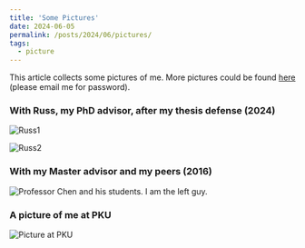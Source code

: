 ```yaml
---
title: 'Some Pictures'
date: 2024-06-05
permalink: /posts/2024/06/pictures/
tags:
  - picture 
---
```


This article collects some pictures of me. More pictures could be found [here](https://1drv.ms/f/c/3c20323082f6306a/EhqP5CpsyEBFmAxAaUxBL_gBJ9UWVqe7nsMMTMUTgAclWw?e=YU7iiP) (please email me for password).

<!--(password is "magicsummer")-->

### With Russ, my PhD advisor, after my thesis defense (2024)
![Russ1](http:\\zf-wei.github.io\files\Russ1.jpg)

![Russ2](http:\\zf-wei.github.io\files\Russ2.jpg)



### With my Master advisor and my peers (2016)
![Professor Chen and his students. I am the left guy.](http:\\zf-wei.github.io\files\Chen2016.jpg)

### A picture of me at PKU

![Picture at PKU](http:\\zf-wei.github.io\files\PKUMay.jpg)
